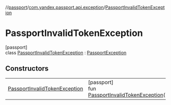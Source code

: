 //[passport](../../../index.md)/[com.yandex.passport.api.exception](../index.md)/[PassportInvalidTokenException](index.md)

# PassportInvalidTokenException

[passport]\
class [PassportInvalidTokenException](index.md) : [PassportException](../-passport-exception/index.md)

## Constructors

| | |
|---|---|
| [PassportInvalidTokenException](-passport-invalid-token-exception.md) | [passport]<br>fun [PassportInvalidTokenException](-passport-invalid-token-exception.md)() |
